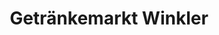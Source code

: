 ---
title: "Getränkemarkt Winkler"
url: /bernau-am-chiemsee/getraenkemarkt-winkler/
shop: Getränke
---